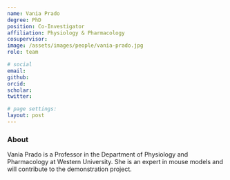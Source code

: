 ```yaml
---
name: Vania Prado
degree: PhD
position: Co-Investigator
affiliation: Physiology & Pharmacology
cosupervisor:
image: /assets/images/people/vania-prado.jpg
role: team

# social
email: 
github: 
orcid: 
scholar: 
twitter: 

# page settings:
layout: post
---
```


### About

Vania Prado is a Professor in the Department of Physiology and Pharmacology at Western University. She is an expert in mouse models and will contribute to the demonstration project.